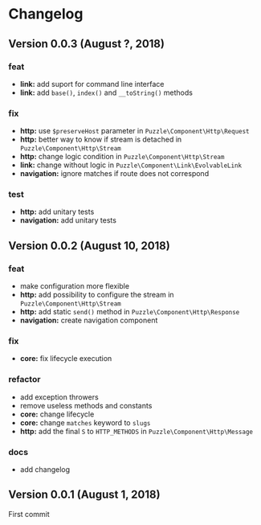 # Changelog

Version 0.0.3 (August ?, 2018)
------------------------------

### feat

 - **link:** add suport for command line interface
 - **link:** add `base()`, `index()` and `__toString()` methods

### fix

 - **http:** use `$preserveHost` parameter in `Puzzle\Component\Http\Request`
 - **http:** better way to know if stream is detached in `Puzzle\Component\Http\Stream`
 - **http:** change logic condition in `Puzzle\Component\Http\Stream`
 - **link:** change without logic in `Puzzle\Component\Link\EvolvableLink`
 - **navigation:** ignore matches if route does not correspond

### test

 - **http:** add unitary tests
 - **navigation:** add unitary tests

Version 0.0.2 (August 10, 2018)
-------------------------------

### feat

 - make configuration more flexible
 - **http:** add possibility to configure the stream in `Puzzle\Component\Http\Stream`
 - **http:** add static `send()` method in `Puzzle\Component\Http\Response`
 - **navigation:** create navigation component

### fix

 - **core:** fix lifecycle execution

### refactor

 - add exception throwers
 - remove useless methods and constants
 - **core:** change lifecycle
 - **core:** change `matches` keyword to `slugs`
 - **http:** add the final `S` to `HTTP_METHODS` in `Puzzle\Component\Http\Message`

### docs

 - add changelog

Version 0.0.1 (August 1, 2018)
------------------------------

First commit